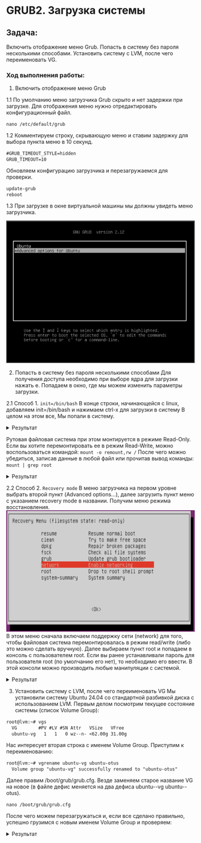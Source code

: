 # GRUB2. Загрузка системы

## Задача:
Включить отображение меню Grub.
Попасть в систему без пароля несколькими способами.
Установить систему с LVM, после чего переименовать VG.

### Ход выполнения работы:
1. Включить отображение меню Grub  

1.1 По умолчанию меню загрузчика Grub скрыто и нет задержки при загрузке. Для отображения меню нужно отредактировать конфигурационный файл.
```
nano /etc/default/grub
```
1.2 Комментируем строку, скрывающую меню и ставим задержку для выбора пункта меню в 10 секунд.
```
#GRUB_TIMEOUT_STYLE=hidden
GRUB_TIMEOUT=10
```
Обновляем конфигурацию загрузчика и перезагружаемся для проверки.
```
update-grub
reboot
```
1.3 При загрузке в окне виртуальной машины мы должны увидеть меню загрузчика.
 
 ![screen01](screen01.PNG)

2. Попасть в систему без пароля несколькими способами
Для получения доступа необходимо при выборе ядра для загрузки нажать e. Попадаем в окно, где мы можем изменить параметры загрузки.  

2.1 Способ 1. `init=/bin/bash`
В конце строки, начинающейся с linux, добавляем init=/bin/bash и нажимаем сtrl-x для загрузки в систему
В целом на этом все, Мы попали в систему. 
 <details>
 <summary>Результат</summary>

 ![screen02](screen02.PNG)
 </details>

Рутовая файловая система при этом монтируется в режиме Read-Only. Если вы хотите перемонтировать ее в режим Read-Write, можно воспользоваться командой:
`mount -o remount,rw /`
После чего можно убедиться, записав данные в любой файл или прочитав вывод
команды:
`mount | grep root`
 <details>
 <summary>Результат</summary>

 ![screen03](screen03.PNG)
Данные успешно записались: 
![screen04](screen04.PNG)
Команда `mount | grep root` дала нулевой вывод (((
 </details>

2.2 Способ 2. `Recovery mode`
В меню загрузчика на первом уровне выбрать второй пункт (Advanced options…), далее загрузить пункт меню с указанием recovery mode в названии. 
Получим меню режима восстановления.
 ![screen05](screen05.PNG)
В этом меню сначала включаем поддержку сети (network) для того, чтобы файловая система перемонтировалась в режим read/write (либо это можно сделать вручную).
Далее выбираем пункт root и попадаем в консоль с пользователем root. Если вы ранее устанавливали пароль для пользователя root (по умолчанию его нет), то необходимо его ввести. 
В этой консоли можно производить любые манипуляции с системой.
 <details>
 <summary>Результат</summary>

 ![screen06](screen06.PNG)
 </details>

3. Установить систему с LVM, после чего переименовать VG
Мы установили систему Ubuntu 24.04 со стандартной разбивкой диска с использованием  LVM.
Первым делом посмотрим текущее состояние системы (список Volume Group):
```
root@lvm:~# vgs
  VG        #PV #LV #SN Attr   VSize   VFree 
  ubuntu-vg   1   1   0 wz--n- <62.00g 31.00g
```
Нас интересует вторая строка с именем Volume Group. Приступим к переименованию:
```
root@lvm:~# vgrename ubuntu-vg ubuntu-otus
  Volume group "ubuntu-vg" successfully renamed to "ubuntu-otus"
```
Далее правим /boot/grub/grub.cfg. Везде заменяем старое название VG на новое (в файле дефис меняется на два дефиса ubuntu--vg ubuntu--otus).
```
nano /boot/grub/grub.cfg
```
После чего можем перезагружаться и, если все сделано правильно, успешно грузимся с новым именем Volume Group и проверяем:
 
 <details>
 <summary>Результат</summary>

```
root@lvm:~# vgs
  VG          #PV #LV #SN Attr   VSize   VFree 
  ubuntu-otus   1   1   0 wz--n- <62.00g 31.00g
```
 ![screen07](screen07.PNG)
 </details>

